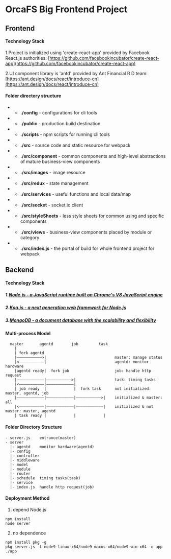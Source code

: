 # OrcaFS Big Frontend Project

## Frontend

#### Technology Stack

1.Project is initialized using 'create-react-app' provided by Facebook React.js authorities:
[https://github.com/facebookincubator/create-react-app](https://github.com/facebookincubator/create-react-app)

2.UI component library is 'antd' provided by Ant Financial R D team:
[https://ant.design/docs/react/introduce-cn](https://ant.design/docs/react/introduce-cn)

####  Folder directory structure

 - - __./config__          - configurations for cli tools
 - - __./public__          - production build destination
 - - __./scripts__         - npm scripts for running cli tools
 - - __./src__             - source code and static resource for webpack
 - - __./src/component__   - common components and high-level abstractions of mature business-view components
 - - __./src/images__      - image resource
 - - __./src/redux__       - state management
 - - __./src/services__    - useful functions and local data/map
 - - __./src/socket__      - socket.io client
 - - __./src/styleSheets__ - less style sheets for common using and specific components
 - - __./src/views__       - business-view components placed by module or category
 - - __./src/index.js__    - the portal of build for whole frontend project for webpack


## Backend

#### Technology Stack

##### 1.[Node.js - a JavaScript runtime built on Chrome's V8 JavaScript engine](https://github.com/nodejs/node)

##### 2.[Koa.js - a next generation web framework for Node.js](https://github.com/koajs/koa)

##### 3.[MongoDB - a document database with the scalability and flexibility](https://github.com/mongodb/mongo)

#### Multi-process Model
```
  master       agentd        job         task 
    | 
    | fork agentd                               
    |———————————>|                              master: manage status    
    |<———————————|                              agentd: monitor hardware
    |agentd ready|  fork job                    job: handle http request
    |————————————|———————————>|                 task: timing tasks
    |<———————————|————————————|                 
    | job ready  |            |  fork task      not initialized: master, agentd, job
    |————————————|————————————|———————————>|    initialized & master: all
    |<———————————|————————————|————————————|    initialized & not master: master, agentd
    | task ready |            |            |
```
#### Folder Directory Structure
```
- server.js    entrance(master)
- server
  |- agentd    monitor hardware(agentd)
  |- config
  |- controller
  |- middleware
  |- model
  |- module
  |- router
  |- schedule  timing tasks(task)
  |- service
  |- index.js  handle http request(job)
```
#### Deployment Method

1. depend Node.js
```
npm install
node server
```
2. no dependence
```
npm install pkg -g
pkg server.js -t node9-linux-x64/node9-macos-x64/node9-win-x64 -o app
./app
```